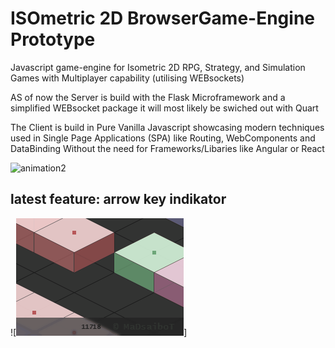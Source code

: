# ISOmetric 2D BrowserGame-Engine Prototype

Javascript game-engine for Isometric 2D
RPG, Strategy, and Simulation Games with Multiplayer capability (utilising WEBsockets)

AS of now the Server is build with the Flask Microframework and a simplified WEBsocket package
it will most likely be swiched out with Quart 

The Client is build in Pure Vanilla Javascript showcasing modern techniques used in
Single Page Applications (SPA) like Routing, WebComponents and DataBinding 
Without the need for Frameworks/Libaries like Angular or React

![animation2](https://github.com/MaDsaiboT/ISOmetric-BrowserGame-Engine-Prototype/blob/master/__ScreenShots/Animation2.gif)

## latest feature: arrow key indikator
![<img src="./__ScreenShots/Animation4.gif" width="268" />]